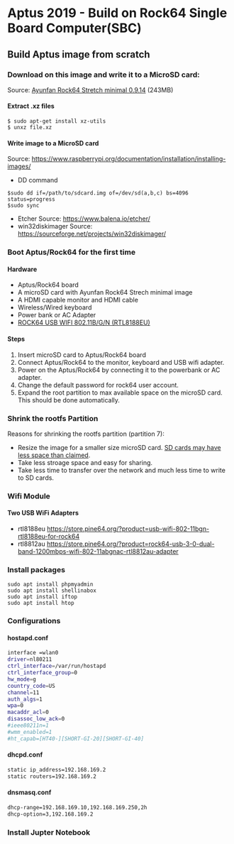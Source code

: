 # Aptus 2019 - Build on Rock64 Single Board Computer(SBC)
## Build Aptus image from scratch

### Download on this image and write it to a MicroSD card: 
Source: [Ayunfan Rock64 Stretch minimal 0.9.14](https://github.com/ayufan-rock64/linux-build/releases/download/0.9.14/stretch-minimal-rock64-0.9.14-1159-arm64.img.xz) (243MB)

#### Extract .xz files
```console
$ sudo apt-get install xz-utils
$ unxz file.xz
```

#### Write image to a MicroSD card
Source: https://www.raspberrypi.org/documentation/installation/installing-images/
* DD command
```console
$sudo dd if=/path/to/sdcard.img of=/dev/sd(a,b,c) bs=4096 status=progress
$sudo sync
```
* Etcher
Source: https://www.balena.io/etcher/
* win32diskimager
Source: https://sourceforge.net/projects/win32diskimager/

### Boot Aptus/Rock64 for the first time
#### Hardware 
* Aptus/Rock64 board
* A microSD card with Ayunfan Rock64 Strech minimal image
* A HDMI capable monitor and HDMI cable
* Wireless/Wired keyboard
* Power bank or AC Adapter
* [ROCK64 USB WIFI 802.11B/G/N (RTL8188EU)](https://store.pine64.org/?product=usb-wifi-802-11bgn-rtl8188eu-for-rock64)
#### Steps
1. Insert microSD card to Aptus/Rock64 board
1. Connect Aptus/Rock64 to the monitor, keyboard and USB wifi adapter.
1. Power on the Aptus/Rock64 by connecting it to the powerbank or AC adapter.
1. Change the default password for rock64 user account.
1. Expand the root partition to max available space on the microSD card. This should be done automatically. 

### Shrink the rootfs Partition

Reasons for shrinking the rootfs partition (partition 7):
* Resize the image for a smaller size microSD card. [SD cards may have less space than claimed](https://www.picstop.co.uk/news/why-do-memory-cards-have-less-space-than-advertised.html). 
* Take less stroage space and easy for sharing.
* Take less time to transfer over the network and much less time to write to SD cards.




### Wifi Module
#### Two USB WiFi Adapters
* rtl8188eu https://store.pine64.org/?product=usb-wifi-802-11bgn-rtl8188eu-for-rock64
* rtl8812au https://store.pine64.org/?product=rock64-usb-3-0-dual-band-1200mbps-wifi-802-11abgnac-rtl8812au-adapter

### Install packages
```console
sudo apt install phpmyadmin
sudo apt install shellinabox
sudo apt install iftop
sudo apt install htop
```
### Configurations
#### hostapd.conf
```bash
interface =wlan0
driver=nl80211
ctrl_interface=/var/run/hostapd
ctrl_interface_group=0
hw_mode=g
country_code=US
channel=11
auth_algs=1
wpa=0
macaddr_acl=0
disassoc_low_ack=0
#ieee80211n=1
#wmm_enabled=1
#ht_capab=[HT40-][SHORT-GI-20][SHORT-GI-40]
```
#### dhcpd.conf
```bash
static ip_address=192.168.169.2
static routers=192.168.169.2
```
#### dnsmasq.conf
```bash
dhcp-range=192.168.169.10,192.168.169.250,2h
dhcp-option=3,192.168.169.2
```

### Install Jupter Notebook


